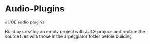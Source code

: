 # Audio-Plugins

JUCE audio plugins

Build by creating an empty project with JUCE projuce and replace the source files with those in the arpeggiator folder before building
